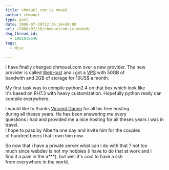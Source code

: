 ```yaml
---
title: chmouel.com is moved.
author: chmouel
type: post
date: 2006-07-30T12:36:14+00:00
url: /2006/07/30/chmouelcom-is-moved/
dsq_thread_id:
  - 1001938646
tags:
  - Misc

---
```

I have finally changed chmouel.com over a new provider. The new  
provider is called [WebHost][1] and i got a [VPS][2] with 50GB of  
bandwith and 2GB of storage for 10US$ a month.

My first task was to compile python2.4 on that box which look like  
it's based on RH7.3 with heavy customization. Hopefully python really can compile everywhere.

I would like to thanks [Vincent Danen][3] for all his free hosting  
during all theses years. He has been answering me every  
questions i had and provided me a nice hosting for all theses years i was in travel.  
I hope to pass by Alberta one day and invite him for the couples  
of hundred beers that i own him now.

So now that i have a private server what can i do with that ? not too  
much since webdev is not my hobbies (i have to do that at work and i  
find it a pain in the a\***), but well it's cool to have a ssh  
from everywhere in the world.

 [1]: http://www.westhost.com/
 [2]: http://en.wikipedia.org/wiki/Virtual_private_server
 [3]: http://www.danen.ca